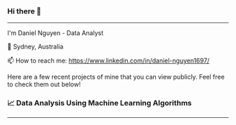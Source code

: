   ### Hi there 👋
  -------------------------
     
I'm Daniel Nguyen - Data Analyst

📍 Sydney, Australia

📫 How to reach me: https://www.linkedin.com/in/daniel-nguyen1697/


Here are a few recent projects of mine that you can view publicly. Feel free to check them out below!

### 📈 Data Analysis Using Machine Learning Algorithms
------------------------------------------------------


<!--
**Dat1697/Dat1697** is a ✨ _special_ ✨ repository because its `README.md` (this file) appears on your GitHub profile.

Here are some ideas to get you started:

- 🔭 I’m currently working on ...
- 🌱 I’m currently learning ...
- 👯 I’m looking to collaborate on ...
- 🤔 I’m looking for help with ...
- 💬 Ask me about ...
- 📫 How to reach me: ...
- 😄 Pronouns: ...
- ⚡ Fun fact: ...
-->
